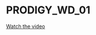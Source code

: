 # PRODIGY_WD_01

[Watch the video](https://drive.google.com/file/d/1HZjT1k1KLOP0OXx8f4Gu68meMCB-eM95/view?usp=drivesdk)
